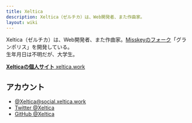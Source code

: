 ```yaml
---
title: Xeltica
description: Xeltica（ゼルチカ）は、Web開発者、また作曲家。
layout: wiki
---
```

Xeltica（ゼルチカ）は、Web開発者、また作曲家。[Misskeyのフォーク](../../forks)「グランポリス」を開発している。  
生年月日は不明だが、大学生。

[**Xelticaの個人サイト** xeltica.work](https://xeltica.work)

## アカウント
- [@Xeltica@social.xeltica.work](https://social.xeltica.work/@Xeltica)
- [Twitter @Xeltica](https://twitter.com/Xeltica)
- [GitHub @Xeltica](https://github.io/Xeltica)
